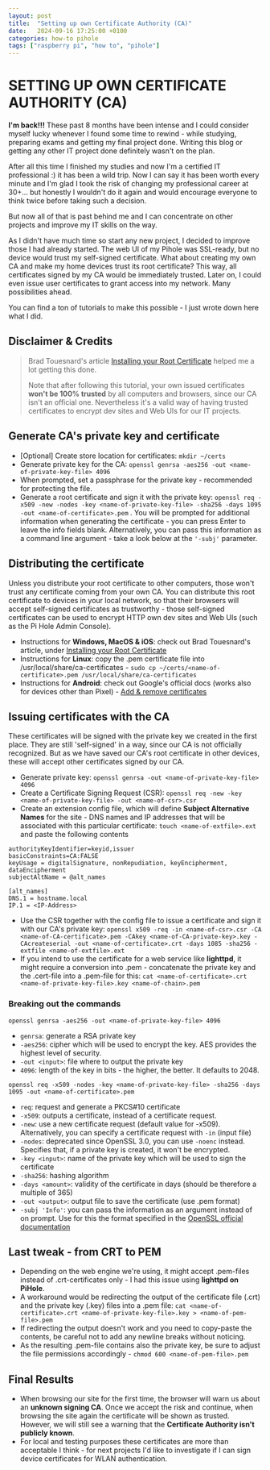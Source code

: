 ```yaml
---
layout: post
title:  "Setting up own Certificate Authority (CA)"
date:   2024-09-16 17:25:00 +0100
categories: how-to pihole
tags: ["raspberry pi", "how to", "pihole"]
---
```


# SETTING UP OWN CERTIFICATE AUTHORITY (CA)

**I'm back!!!** These past 8 months have been intense and I could consider myself lucky whenever I found some time to rewind - while studying, preparing exams and getting my final project done. Writing this blog or getting any other IT project done definitely wasn't on the plan.

After all this time I finished my studies and now I'm a certified IT professional :) it has been a wild trip. Now I can say it has been worth every minute and I'm glad I took the risk of changing my professional career at 30+... but honestly I wouldn't do it again and would encourage everyone to think twice before taking such a decision.

But now all of that is past behind me and I can concentrate on other projects and improve my IT skills on the way.

As I didn't have much time so start any new project, I decided to improve those I had already started. The web UI of my Pihole was SSL-ready, but no device would trust my self-signed certificate. 
What about creating my own CA and make my home devices trust its root certificate? This way, all certificates signed by my CA would be immediately trusted. Later on, I could even issue user certificates to grant access into my network. Many possibilities ahead.

You can find a ton of tutorials to make this possible - I just wrote down here what I did.


## Disclaimer & Credits

> Brad Touesnard's article [Installing your Root Certificate](https://deliciousbrains.com/ssl-certificate-authority-for-local-https-development/#installing-root-cert) helped me a lot getting this done.
>
> Note that after following this tutorial, your own issued certificates **won't be 100% trusted** by all computers and browsers, since our CA isn't an official one. Nevertheless it's a valid way of having trusted certificates to encrypt dev sites and Web UIs for our IT projects.


## Generate CA's private key and certificate

* [Optional] Create store location for certificates: ```mkdir ~/certs```
* Generate private key for the CA: ```openssl genrsa -aes256 -out <name-of-private-key-file> 4096```
* When prompted, set a passphrase for the private key - recommended for protecting the file.
* Generate a root certificate and sign it with the private key: ```openssl req -x509 -new -nodes -key <name-of-private-key-file> -sha256 -days 1095 -out <name-of-certificate>.pem``` . You will be prompted for additional information when generating the certificate - you can press Enter to leave the info fields blank. Alternatively, you can pass this information as a command line argument - take a look below at the ```'-subj'``` parameter.

## Distributing the certificate

Unless you distribute your root certificate to other computers, those won't trust any certificate coming from your own CA. You can distribute this root certificate to devices in your local network, so that their browsers will accept self-signed certificates as trustworthy - those self-signed certificates can be used to encrypt HTTP own dev sites and Web UIs (such as the Pi Hole Admin Console).

* Instructions for **Windows, MacOS & iOS**: check out Brad Touesnard's article, under [Installing your Root Certificate](https://deliciousbrains.com/ssl-certificate-authority-for-local-https-development/#installing-root-cert)
* Instructions for **Linux**: copy the .pem certificate file into /usr/local/share/ca-certificates - ```sudo cp ~/certs/<name-of-certificate>.pem /usr/local/share/ca-certificates```
* Instructions for **Android**: check out Google's official docs (works also for devices other than Pixel) - [Add & remove certificates](https://support.google.com/pixelphone/answer/2844832?hl=en)

## Issuing certificates with the CA

These certificates will be signed with the private key we created in the first place. They are still 'self-signed' in a way, since our CA is not officially recognized. But as we have saved our CA's root certificate in other devices, these will accept other certificates signed by our CA.

* Generate private key: ```openssl genrsa -out <name-of-private-key-file> 4096```
* Create a Certificate Signing Request (CSR): ```openssl req -new -key <name-of-private-key-file> -out <name-of-csr>.csr```
* Create an extension config file, which will define **Subject Alternative Names** for the site - DNS names and IP addresses that will be associated with this particular certificate: ```touch <name-of-extfile>.ext``` and paste the following contents

```console
authorityKeyIdentifier=keyid,issuer
basicConstraints=CA:FALSE
keyUsage = digitalSignature, nonRepudiation, keyEncipherment, dataEncipherment
subjectAltName = @alt_names

[alt_names]
DNS.1 = hostname.local
IP.1 = <IP-Address>
```


* Use the CSR together with the config file to issue a certificate and sign it with our CA's private key: ```openssl x509 -req -in <name-of-csr>.csr -CA <name-of-CA-certificate>.pem -CAkey <name-of-CA-private-key>.key -CAcreateserial -out <name-of-certificate>.crt -days 1085 -sha256 -extfile <name-of-extfile>.ext```
* If you intend to use the certificate for a web service like **lighttpd**, it might require a conversion into .pem - concatenate the private key and the .cert-file into a .pem-file for this: ```cat <name-of-certificate>.crt <name-of-private-key-file>.key <name-of-chain>.pem```


### Breaking out the commands

```console
openssl genrsa -aes256 -out <name-of-private-key-file> 4096
```

* ```genrsa```: generate a RSA private key
* ```-aes256```: cipher which will be used to encrypt the key. AES provides the highest level of security.
* ```-out <input>```: file where to output the private key
* ```4096```: length of the key in bits - the higher, the better. It defaults to 2048.

```console
openssl req -x509 -nodes -key <name-of-private-key-file> -sha256 -days 1095 -out <name-of-certificate>.pem
```

* ```req```: request and generate a PKCS#10 certificate
* ```-x509```: outputs a certificate, instead of a certificate request. 
* ```-new```: use a new certificate request (default value for -x509). Alternatively, you can specify a certificate request with ```-in``` (input file)
* ```-nodes```: deprecated since OpenSSL 3.0, you can use ```-noenc``` instead. Specifies that, if a private key is created, it won't be encrypted.
* ```-key <input>```: name of the private key which will be used to sign the certificate
* ```-sha256```: hashing algorithm
* ```-days <amount>```: validity of the certificate in days (should be therefore a multiple of 365)
* ```-out <output>```: output file to save the certificate (use .pem format)
* ```-subj 'Info'```: you can pass the information as an argument instead of on prompt. Use for this the format specified in the [OpenSSL official documentation](https://docs.openssl.org/3.0/man1/openssl-req/#options)


## Last tweak - from CRT to PEM

* Depending on the web engine we're using, it might accept .pem-files instead of .crt-certificates only - I had this issue using **lighttpd on PiHole**.
* A workaround would be redirecting the output of the certificate file (.crt) and the private key (.key) files into a .pem file: ```cat <name-of-certificate>.crt <name-of-private-key-file>.key > <name-of-pem-file>.pem```
* If redirecting the output doesn't work and you need to copy-paste the contents, be careful not to add any newline breaks without noticing.
* As the resulting .pem-file contains also the private key, be sure to adjust the file permissions accordingly - ```chmod 600 <name-of-pem-file>.pem```


## Final Results

* When browsing our site for the first time, the browser will warn us about an **unknown signing CA**. Once we accept the risk and continue, when browsing the site again the certificate will be shown as trusted. However, we will still see a warning that the **Certificate Authority isn't publicly known**.
* For local and testing purposes these certificates are more than acceptable I think - for next projects I'd like to investigate if I can sign device certificates for WLAN authentication.
